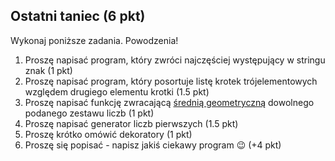 ## Ostatni taniec (6 pkt)

Wykonaj poniższe zadania. Powodzenia!

1. Proszę napisać program, który zwróci najczęściej występujący w stringu znak (1 pkt)
2. Proszę napisać program, który posortuje listę krotek trójelementowych względem drugiego elementu krotki (1.5 pkt)
3. Proszę napisać funkcję zwracającą [średnią geometryczną](https://pl.wikipedia.org/wiki/%C5%9Arednia_geometryczna) dowolnego podanego zestawu liczb (1 pkt)
4. Proszę napisać generator liczb pierwszych (1.5 pkt)
5. Proszę krótko omówić dekoratory (1 pkt)
6. Proszę się popisać - napisz jakiś ciekawy program 😉 (+4 pkt)